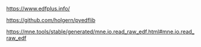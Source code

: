 https://www.edfplus.info/

https://github.com/holgern/pyedflib

https://mne.tools/stable/generated/mne.io.read_raw_edf.html#mne.io.read_raw_edf
